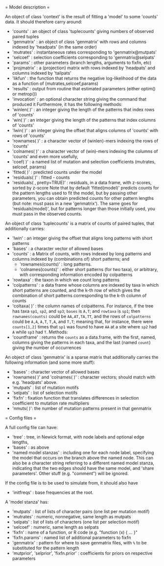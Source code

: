 = Model description =

An object of class 'context' is the result of fitting a 'model' to some 'counts' data.
It should therefore carry around:
- 'counts' : an object of class 'tuplecounts' giving numbers of observed paired tuples
- 'genmatrix' : an object of class 'genmatrix' with rows and columns indexed by 'headpats' (in the same order)
- 'mutrates' : instantaneous rates corresponding to 'genmatrix@mutpats'
- 'selcoef' : selection coefficients corresponding to 'genmatrix@selpats'
- 'params' : other parameters (branch lengths, arguments to fixfn, etc)
- 'projmatrix' : a (projection) matrix with rows indexed by 'headpats' and columns indexed by 'tailpats'
- 'likfun' : the function that returns the negative log-likelihood of the data as a function of (mutrates,selcoef,params)
- 'results' : output from routine that estimated parameters (either optim() or metrop())
- 'invocation' : an optional character string giving the command that produced it
Furthermore, it has the following methods:
- 'winlen( )' : an integer giving the length of the patterns that index rows of 'counts'
- 'win( )' : an integer giving the length of the patterns that index columns of 'counts'
- 'lwin( )' : an integer giving the offset that aligns columns of 'counts' with rows of 'counts'
- 'rownames( )' : a character vector of (winlen)-mers indexing the rows of 'counts'
- 'colnames( )' : a character vector of (win)-mers indexing the columns of 'counts'
and even more usefully,
- 'coef( )' : a named list of mutation and selection coefficients (mutrates, selcoef, params)
- 'fitted( )' : predicted counts under the model
- 'residuals( )' : fitted - counts
- 'residuals( , pretty=TRUE)' : residuals, in a data frame, with z-scores, sorted by z-score
Note that by default 'fitted(model)' predicts counts for the pattern lengths used to fit the model, but by passing other parameters, you can obtain predicted counts for other pattern lengths (but note: must pass in a new 'genmatrix').  The same goes for 'residuals(model)', but for patterns longer than those initially used, you must pass in the observed counts.

An object of class 'tuplecounts' is a matrix of counts of paired tuples, that additionally carries:
- 'lwin' : an integer giving the offset that aligns long patterns with short patterns
- 'bases' : a character vector of allowed bases
- 'counts' : a Matrix of counts, with rows indexed by long patterns and columns indexed by (combinations of) short patterns; and
  - 'rownames(counts)' : long patterns.
  - 'colnames(counts)' : either short patterns (for two taxa), or arbitrary, with corresponding information encoded by colpatterns
- 'rowtaxa' : the taxon in which we count long patterns
- 'colpatterns' : a data frame whose columns are indexed by taxa in which short patterns are counted, and the k-th row of which gives the combination of short patterns corresponding to the k-th column of counts
- 'coltaxa( )' : the column names of colpatterns.
For instance, if the tree has taxa `sp1`, `sp2`, and `sp3`; `bases` is `A,T`; and `rowtaxa` is `sp1`; then `rownames(counts)` could be `AA,AT,TA,TT`, and the rows of `colpatterns` could be `A,A`, `A,T`, `T,A`, and `T,T`; meaning that, for instance, there were `counts[1,2]` times that `sp1` was found to have `AA` at a site where `sp2` had `A` while `sp3` had `T`.
Methods:
- 'countframe' : returns the `counts` as a data.frame, with the first, named, columns giving the patterns in each taxa, and the last (named `count`) giving the number of occurrences


An object of class 'genmatrix' is a sparse matrix that additionally carries the following information (and some more stuff):
- 'bases' : character vector of allowed bases
- 'rownames( )' and 'colnames( )' : character vectors; should match with e.g. 'headpats' above.
- 'mutpats' : list of mutation motifs
- 'selpats' : list of selection motifs
- 'fixfn' : fixation function that translates differences in selection coefficient to mutation rate multipliers
- 'nmuts( )': the number of mutation patterns present in that genmatrix


= Config files =

A full config file can have:
- 'tree' : tree, in Newick format, with node labels and optional edge lengths, 
- 'bases' : as above
- 'named model stanzas' : including one for each node label, specifying the model that occurs on the branch above the named node.  This can also be a character string referring to a different named model stanza, indicating that the two edges should have the same model, and 'share parameters'.
Other stuff (e.g. "comment") will be ignored.

If the config file is to be used to simulate from, it should also have
- 'initfreqs' : base frequencies at the root.

A 'model stanza' has:
- 'mutpats' : list of lists of character pairs (one list per mutation motif)
- 'mutrates' : numeric, nonnegative, same length as mutpats
- 'selpats' : list of lists of characters (one list per selection motif)
- 'selcoef' : numeric, same length as selpats
- 'fixfn' : name of a function, or R code (e.g. "function (x) { ... }"
- 'fixfn.params' : named list of additional parameters to fixfn
- 'genmatrix' : pattern for where to save genmatrix files, with `%` to be substituted for the pattern length
- 'mutprior', 'selprior', 'fixfn.prior' : coefficients for priors on respective parameters

